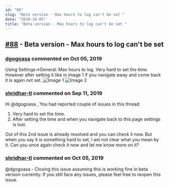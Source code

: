 ```yaml
---
id: "88"
slug: "Beta version - Max hours to log can't be set "
date: "2019-10-05"
title: "Beta version - Max hours to log can't be set "
---
```



## [#88](https://github.com/shridhar-tl/jira-assistant/issues/88) - Beta version - Max hours to log can't be set 

### [dgogoasa](https://github.com/dgogoasa) commented on Oct 05, 2019

Using Settings->General:
Max hours to log. Very hard to set the time. However after setting it like in image 1 if you navigate away and come back it is again not set.
![Image 1](https://user-images.githubusercontent.com/13841155/64495365-59a2f280-d2dc-11e9-9a1b-3829dabf38df.png)
![Image 2](https://user-images.githubusercontent.com/13841155/64495367-6293c400-d2dc-11e9-81ef-5d5d8c027b51.png)



### [shridhar-tl](https://github.com/shridhar-tl) commented on Sep 11, 2019

Hi @dgogoasa , You had reported couple of issues in this thread:

1) Very hard to set the time.
2) After setting the time and when you navigate back to this page settings is lost.

Out of this 2nd issue is already resolved and you can check it now. But when you say it is something hard to set, I am not clear what you mean by it. Can you once again check it now and let me know more on it?

### [shridhar-tl](https://github.com/shridhar-tl) commented on Oct 05, 2019

@dgogoasa - Closing this issue assuming this is working fine in beta version currently. If you still face any issues, please feel free to reopen this issue.
